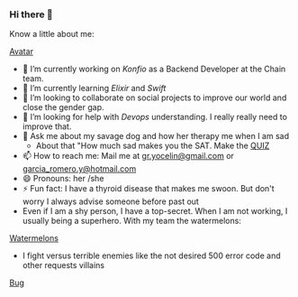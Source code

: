 ### Hi there 👋

Know a little about me:

[Avatar](https://drive.google.com/file/d/1L-Y1mPl1Pojd9bpRCpVgqhyah9yTxeBH/view?usp=sharing)

- 🔭 I’m currently working on *Konfio* as a Backend Developer at the Chain team.
- 🌱 I’m currently learning *Elixir* and *Swift*
- 👯 I’m looking to collaborate on social projects to improve our world and close the gender gap.
- 🤔 I’m looking for help with *Devops* understanding. I really really need to improve that.
- 💬 Ask me about my savage dog and how her therapy me when I am sad
    - About that "How much sad makes you the SAT. Make the [QUIZ](chain.inc/quiz)
- 📫 How to reach me: Mail me at gr.yocelin@gmail.com or garcia_romero.y@hotmail.com
- 😄 Pronouns: her /she 
- ⚡ Fun fact: I have a thyroid disease that makes me swoon. But don't worry I always advise someone before past out
- Even if I am a shy person, I have a top-secret. When I am not working, I usually being a superhero.
With my team the watermelons:

[Watermelons](https://drive.google.com/file/d/1vYsl9T8Xfn7Y1P89U1JpvWZ86zaHM5Fw/view?usp=sharing)

- I fight versus terrible enemies like the not desired 500 error code and other requests villains

[Bug](https://drive.google.com/file/d/1bi4poYdq5TqJWwuo2bmJKauM2_BBQEFd/view?usp=sharing)



